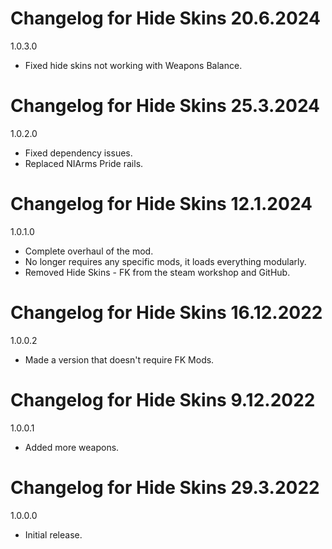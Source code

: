 # Changelog for Hide Skins 20.6.2024

1.0.3.0
- Fixed hide skins not working with Weapons Balance.

# Changelog for Hide Skins 25.3.2024

1.0.2.0
- Fixed dependency issues.
- Replaced NIArms Pride rails.

# Changelog for Hide Skins 12.1.2024

1.0.1.0
- Complete overhaul of the mod.
- No longer requires any specific mods, it loads everything modularly.
- Removed Hide Skins - FK from the steam workshop and GitHub.

# Changelog for Hide Skins 16.12.2022

1.0.0.2
- Made a version that doesn't require FK Mods.

# Changelog for Hide Skins 9.12.2022

1.0.0.1
- Added more weapons.

# Changelog for Hide Skins 29.3.2022

1.0.0.0
- Initial release.

